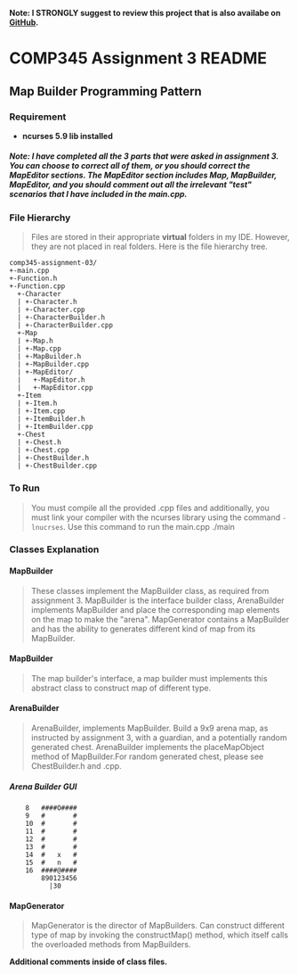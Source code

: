 __Note: I STRONGLY suggest to review this project that is also availabe on [GitHub](https://github.com/snwfog/comp345-assignment-03).__

# COMP345 Assignment 3 README
## Map Builder Programming Pattern

### Requirement
- __ncurses 5.9 lib installed__

##### Note: I have completed all the 3 parts that were asked in assignment 3. You can choose to correct all of them, or you should correct the __MapEditor__ sections. The MapEditor section includes Map, MapBuilder, MapEditor, and you should comment out all the irrelevant "test" scenarios that I have included in the main.cpp.

### File Hierarchy
> Files are stored in their appropriate __virtual__ folders in my IDE. However, they are not placed in real folders. Here is the file hierarchy tree.
	
	comp345-assignment-03/
	+-main.cpp
	+-Function.h
	+-Function.cpp
	  +-Character
	  | +-Character.h
	  | +-Character.cpp
	  | +-CharacterBuilder.h
	  | +-CharacterBuilder.cpp
	  +-Map
	  | +-Map.h
	  | +-Map.cpp
	  | +-MapBuilder.h
	  | +-MapBuilder.cpp
 	  | +-MapEditor/
	  |   +-MapEditor.h
	  |   +-MapEditor.cpp
	  +-Item
	  | +-Item.h
	  | +-Item.cpp
	  | +-ItemBuilder.h
	  | +-ItemBuilder.cpp
	  +-Chest
	  | +-Chest.h
	  | +-Chest.cpp
	  | +-ChestBuilder.h
	  | +-ChestBuilder.cpp
	  	

### To Run
> You must compile all the provided .cpp files and additionally, you must link your compiler with the ncurses library using the command `-lnucrses`.
> Use this command to run the main.cpp
	./main



### Classes Explanation
#### MapBuilder
> These classes implement the MapBuilder class, as required from assignment 3. MapBuilder is the interface builder class, ArenaBuilder implements MapBuilder and place the corresponding map elements on the map to make the "arena". MapGenerator contains a MapBuilder and has the ability to generates different kind of map from its MapBuilder.

#### MapBuilder
> The map builder's interface, a map builder must implements this abstract class to construct map of different type.

#### ArenaBuilder
> ArenaBuilder, implements MapBuilder. Build a 9x9 arena map, as instructed by assignment 3, with a guardian, and a potentially random generated chest. ArenaBuilder implements the placeMapObject method of MapBuilder.For random generated chest, please see ChestBuilder.h and .cpp.

##### 		Arena Builder GUI

		8	####O####
		9	#		#
		10	#		#
		11	#		#
		12	#		#
		13	#		#
		14	#	x	#	
		15	#	n	#
		16	####@####
			890123456
	  	  	  |30

#### MapGenerator
> MapGenerator is the director of MapBuilders. Can construct different type of map by invoking the constructMap() method, which itself calls the overloaded methods from MapBuilders.

__Additional comments inside of class files.__

